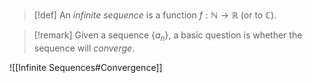 >[!def]
>An *infinite sequence* is a function $f : \mathbb{N} \longrightarrow \mathbb{R}$ (or to $\mathbb{C}$).

>[!remark]
>Given a sequence $\left\{a_{n}\right\}$, a basic question is whether the sequence will *converge*.

![[Infinite Sequences#Convergence]]
